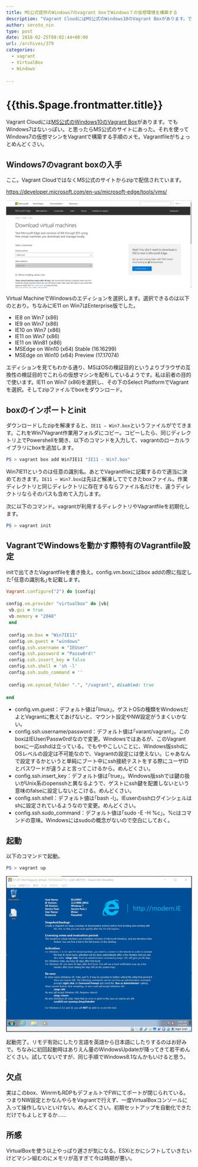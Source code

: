 ```yaml
---
title: MS公式提供のWindows7のvagrant boxでWindows７の仮想環境を構築する
description: "Vagrant CloudにはMS公式のWindows10のVagrant Boxがあります。でもWindows7はないっぽい。と思ったらMS公式のサイトにあった。それを使ってWindows7の仮想マシンをVagrantで構築する手順のメモ。Vagrantfileがちょっとめんどくさい。"
author: seroto_nin
type: post
date: 2018-02-25T08:02:44+00:00
url: /archives/379
categories:
  - vagrant
  - VirtualBox
  - Windows

---
```

# {{this.$page.frontmatter.title}}

Vagrant Cloudには[MS公式のWindows10のVagrant Box][1]があります。でもWindows7はないっぽい。と思ったらMS公式のサイトにあった。それを使ってWindows7の仮想マシンをVagrantで構築する手順のメモ。Vagrantfileがちょっとめんどくさい。

<!--more-->

## Windows7のvagrant boxの入手

ここ。Vagrant CloudではなくMS公式のサイトからzipで配信されています。

<https://developer.microsoft.com/en-us/microsoft-edge/tools/vms/>

![1.jpg](./1.jpg)

Virtual MachineでWindowsのエディションを選択します。選択できるのは以下のとおり。ちなみにIE11 on Win7はEnterprise版でした。

* IE8 on Win7 (x86)
* IE9 on Win7 (x86)
* IE10 on Win7 (x86)
* IE11 on Win7 (x86)
* IE11 on Win81 (x86)
* MSEdge on Win10 (x64) Stable (16.16299)
* MSEdge on Win10 (x64) Preview (17.17074)

エディションを見てもわかる通り、MSはOSの検証目的というよりブラウザの互換性の検証目的でこれらの仮想マシンを配布しているようです。私は前者の目的で使います。IE11 on Win7 (x86)を選択し、その下のSelect PlatformでVagrantを選択。そしてzipファイルでboxをダウンロード。

## boxのインポートとinit

ダウンロードしたzipを解凍すると、`IE11 – Win7.box`というファイルがでてきます。これをWin7Vagrant作業用フォルダにコピー。コピーしたら、同じディレクトリ上でPowershellを開き、以下のコマンドを入力して、vagrantのローカルライブラリにboxを追加します。

```powershell
PS > vagrant box add Win7IE11 "IE11 - Win7.box"
```

Win7IE11というのは任意の識別名。あとでVagrantfileに記載するので適当に決めておきます。`IE11 – Win7.box`は先ほど解凍してでてきたboxファイル。作業ディレクトリと同じディレクトリに存在するならファイル名だけを、違うディレクトリならそのパスも含めて入力します。

次に以下のコマンド。vagrantが利用するディレクトリやVagrantfileを初期化します。

```powershell
PS > vagrant init
```

## VagrantでWindowsを動かす際特有のVagrantfile設定

initで出てきたVagrantfileを書き換え。config.vm.boxにはbox addの際に指定した｢任意の識別名｣を記載します。

```ruby
Vagrant.configure("2") do |config|

config.vm.provider "virtualbox" do |vb|
 vb.gui = true
 vb.memory = "2048"
 end

 config.vm.box = "Win7IE11"
 config.vm.guest = "windows"
 config.ssh.username = "IEUser"
 config.ssh.password = "Passw0rd!"
 config.ssh.insert_key = false
 config.ssh.shell = 'sh -l'
 config.ssh.sudo_command = ''

 config.vm.synced_folder ".", "/vagrant", disabled: true

end
```

* config.vm.guest：デフォルト値は｢linux｣。ゲストOSの種類をWindowsだよとVagrantに教えてあげないと、マウント設定やNW設定がうまくいかない。
* config.ssh.username/password：デフォルト値は｢varant/vagrant｣。このboxはIEUser/Passw0rd!なので変更。Windowsではあるが、このVagrant boxに一応sshdは立っている。でもややこしいことに、Windows版sshdにOSレベルの設定は不可能なので、Vagrantの設定には使えない。じゃあなんで設定するかというと単純にブート中にssh接続テストをする際にユーザIDとパスワードが違うよと言ってこけるから。めんどくさい。
* config.ssh.insert_key：デフォルト値は｢true｣。Windows版sshでは鍵の扱いがUnix系のopensshと異なるようで、ゲストにssh鍵を配置しないという意味のfalseに設定しないとこける。めんどくさい。
* config.ssh.shell：デフォルト値は｢bash -l｣。IEuserのsshログインシェルはshに設定されているようなので変更。めんどくさい。
* config.ssh.sudo_command：デフォルト値は｢sudo -E -H %c｣。%cはコマンドの意味。Windowsにはsudoの概念がないので空白にしておく。

## 起動

以下のコマンドで起動。

```powershell
PS > vagrant up
```

![1-1.jpg](./1-1.jpg)

起動完了。リモデ有効にしたり言語を英語から日本語にしたりするのはお好みで。ちなみに初回起動時はありえん量のWindowsUpdateが降ってきて若干めんどくさい。試してないですが、同じ手順でWindows8.1なんかもいけると思う。

## 欠点

実はこのbox、WinrmもRDPもデフォルトでFWにてポートが閉じられている。つまりNW設定とかなんやらをVagrantで行えず、一度VirtualBoxコンソールに入って操作しないといけない。めんどくさい。初期セットアップを自動化できただけでもよしとするか……

## 所感

VirtualBoxを使う以上やっぱり遅さが気になる。ESXiとかにシフトしていきたいけどマシン組むのにメモリが高すぎて今は時期が悪い。

 [1]: https://app.vagrantup.com/Microsoft/boxes/EdgeOnWindows10
